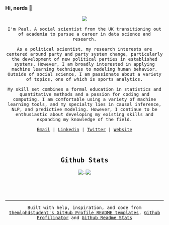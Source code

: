 ### Hi, nerds 👋

<p style="text-align:center">
<img src="https://img.icons8.com/color/96/000000/github-2.png"/>
  <br><br>
  <samp>
I'm Paul. A social scientist from the UK transitioning out of academia to pursue a career in data science and research.
</br></br>
As a political scientist, my research interests are centered around party and party system change, particularly the development of new political parties in established systems. However, I am broadly interested in applying machine learning techniques to modeling human behavior. Outside of social science, I am passionate about a variety of topics, one of which is sports analytics.
</br></br>
My skill set combines a formal education in statistics and quantitative methods and a passion for coding and computing. I am comfortable using a variety of machine learning tools, and my specialty lies in causal inference, NLP, and predictive modeling. However, I continue to be enthusiastic about developing my existing skills and expanding my knowledge of the field.

<samp>
<br><br>
<a href="mailto:paul@paulrjohnson.net">Email</a> | <a href="https://www.linkedin.com/in/paulj1989/">Linkedin</a> | <a href="https://twitter.com/paul_johnson89">Twitter</a> | <a href="https://paulrjohnson.net">Website</a>
</p>

<br/>
<br/>

<samp>
<div style="text-align:center">

## Github Stats

<a href="https://github.com/paulj1989">
  <img align="center" src="https://github-stats-51zyiojh0.vercel.app/api?username=paulj1989&bg_color=00000000&text_color=89A3C4&hide_border=true&show_icons=false&count_private=true" />
</a>
<a href="https://github.com/paulj1989">
  <img align="center" src="https://github-stats-51zyiojh0.vercel.app/api/top-langs/?username=Paulj1989&bg_color=00000000&hide_border=true&text_color=89A3C4&layout=compact" />
</a>
</div>
</samp>

<br/>
<br/>
<br/>
<br/>

<samp>

----
<div align="center">Built with help, inspiration, and code from <a href="https://github.com/themlphdstudent/awesome-github-profile-readme-templates">themlphdstudent's GitHub Profile README templates</a>, <a href="https://profilinator.rishav.dev/" target="_blank">Github Profilinator</a> and <a href="https://github.com/anuraghazra/github-readme-stats" target="_blank">Github Readme Stats</a></div>
</samp>
